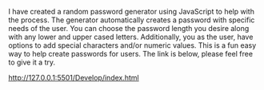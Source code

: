 I have created a random password generator using JavaScript to help with the process. 
The generator automatically creates a password with specific needs of the user. You can choose the password length you desire along with any lower and upper cased letters. Additionally, you as the user, have options to add special characters and/or numeric values. 
This is a fun easy way to help create passwords for users. The link is below, please feel free to give it a try. 

http://127.0.0.1:5501/Develop/index.html